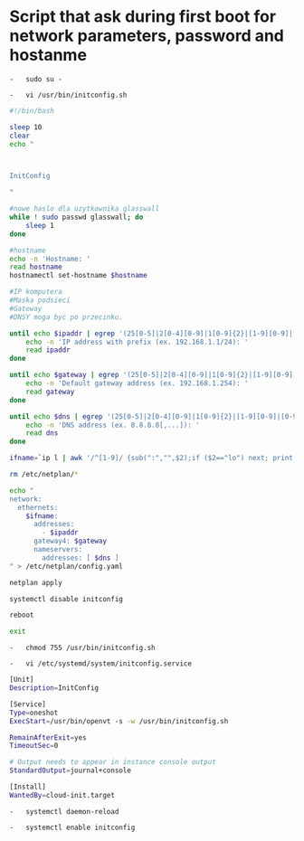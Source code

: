 # Script that ask during first boot for network parameters, password and hostanme

    -   sudo su -

    -   vi /usr/bin/initconfig.sh

```bash
#!/bin/bash

sleep 10
clear
echo "



InitConfig

"

#nowe haslo dla uzytkownika glasswall
while ! sudo passwd glasswall; do
	sleep 1
done

#hostname
echo -n 'Hostname: '
read hostname
hostnamectl set-hostname $hostname

#IP komputera
#Maska podsieci
#Gateway
#DNSY moga byc po przecinku.

until echo $ipaddr | egrep '(25[0-5]|2[0-4][0-9]|1[0-9]{2}|[1-9][0-9]|[0-9]\.){3}(25[0-5]|2[0-4][0-9]|1[0-9]{2}|[1-9][0-9]|[0-9])/[1-2][0-9]|3[0-1]'; do
	echo -n 'IP address with prefix (ex. 192.168.1.1/24): '
	read ipaddr
done

until echo $gateway | egrep '(25[0-5]|2[0-4][0-9]|1[0-9]{2}|[1-9][0-9]|[0-9]\.){3}(25[0-5]|2[0-4][0-9]|1[0-9]{2}|[1-9][0-9]|[0-9])'; do
	echo -n 'Default gateway address (ex. 192.168.1.254): '
	read gateway
done

until echo $dns | egrep '(25[0-5]|2[0-4][0-9]|1[0-9]{2}|[1-9][0-9]|[0-9]\.){3}(25[0-5]|2[0-4][0-9]|1[0-9]{2}|[1-9][0-9]|[0-9])'; do
	echo -n 'DNS address (ex. 8.8.8.8[,...]): '
	read dns
done

ifname=`ip l | awk '/^[1-9]/ {sub(":","",$2);if ($2=="lo") next; print $2;nextfile}'`

rm /etc/netplan/*

echo "
network:
  ethernets:
    $ifname:
      addresses:
        - $ipaddr
      gateway4: $gateway
      nameservers:
        addresses: [ $dns ]
" > /etc/netplan/config.yaml

netplan apply

systemctl disable initconfig

reboot

exit
```

    -   chmod 755 /usr/bin/initconfig.sh
	
	-   vi /etc/systemd/system/initconfig.service
	
```bash
[Unit]
Description=InitConfig

[Service]
Type=oneshot
ExecStart=/usr/bin/openvt -s -w /usr/bin/initconfig.sh

RemainAfterExit=yes
TimeoutSec=0

# Output needs to appear in instance console output
StandardOutput=journal+console

[Install]
WantedBy=cloud-init.target
```
    -   systemctl daemon-reload
	
	-   systemctl enable initconfig
